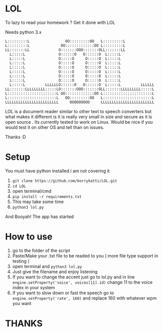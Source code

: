 # LOL
 To lazy to read your homework ? Get it done with LOL
 
 Needs python 3.x 
 
 
 
 
``` LLLLLLLLLLL                  OOOOOOOOO     LLLLLLLLLLL             
L:::::::::L                OO:::::::::OO   L:::::::::L             
L:::::::::L              OO:::::::::::::OO L:::::::::L             
LL:::::::LL             O:::::::OOO:::::::OLL:::::::LL             
  L:::::L               O::::::O   O::::::O  L:::::L               
  L:::::L               O:::::O     O:::::O  L:::::L               
  L:::::L               O:::::O     O:::::O  L:::::L               
  L:::::L               O:::::O     O:::::O  L:::::L               
  L:::::L               O:::::O     O:::::O  L:::::L               
  L:::::L               O:::::O     O:::::O  L:::::L               
  L:::::L               O:::::O     O:::::O  L:::::L               
  L:::::L         LLLLLLO::::::O   O::::::O  L:::::L         LLLLLL
LL:::::::LLLLLLLLL:::::LO:::::::OOO:::::::OLL:::::::LLLLLLLLL:::::L
L::::::::::::::::::::::L OO:::::::::::::OO L::::::::::::::::::::::L
L::::::::::::::::::::::L   OO:::::::::OO   L::::::::::::::::::::::L
LLLLLLLLLLLLLLLLLLLLLLLL     OOOOOOOOO     LLLLLLLLLLLLLLLLLLLLLLLL

```




LOL is a document reader similar to other text to speech converters but what makes it different is it is really very small in size and secure as it is open source . Its currently tested to work on Linux. Would be nice if you would test it on other OS and tell than on issues. 













Thanks :D




# Setup
You must have python installed i am not covering it
1) ```git clone https://github.com/korrykatti/LOL.git```
2) ```cd LOL```
3) open terminal/cmd
4) ```pip install -r requirements.txt```
5) This may take some time
6) ```python3 lol.py```

And Booyah! The app has started 


# How to use
1) go to the folder of the script
2) Paste/Make your .txt file to be readed to you ( more file type support in testing )
3) open terminal and ```python3 lol.py```
4) Just give the filename and enjoy listening
5) If you want to change the accent just go to lol.py and in line ```engine.setProperty('voice', voices[11].id)``` change 11 to the voice index in your system
6) If you want to slow down or fast the speech go to ```engine.setProperty('rate', 160)``` and replace 160 with whatever wpm you want







# THANKS
